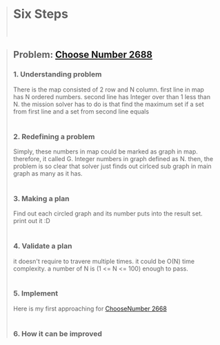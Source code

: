 > # Six Steps
> <br />

> ## Problem: [Choose Number 2688](https://www.acmicpc.net/problem/2668)
>
> ### 1. Understanding problem
>  There is the map consisted of 2 row and N column. first line in map has N ordered numbers. second line has
  Integer over than 1 less than N. the mission solver has to do is that find the maximum set if a set from 
  first line and a set from second line equals
> <br />
> <br />
> ### 2. Redefining a problem
>  Simply, these numbers in map could be marked as graph in map. therefore, it called G. Integer numbers in
  graph defined as N. then, the problem is so clear that solver just finds out cirlced sub graph in main graph 
  as many as it has.
> <br />
> <br />
> ### 3. Making a plan
>  Find out each circled graph and its number puts into the result set. print out it :D 
> <br />
> <br />
> ### 4. Validate a plan
>  it doesn't require to travere multiple times. it could be O(N) time complexity. a number of N is 
  (1 <= N <= 100) enough to pass. 
> <br />
> <br />
> ### 5. Implement
>  Here is my first approaching for [ChooseNumber 2668](https://github.com/DevStevenLee/Algorithm/blob/master/DFS/ChooseNumber_2668/ChooseNumber_2668.java)
> <br /> 
> <br />
> ### 6. How it can be improved
>
>
>

